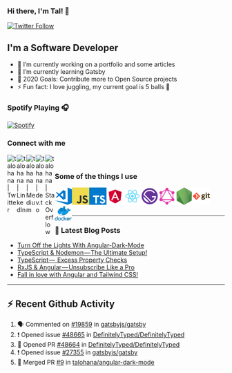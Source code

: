 ### Hi there, I'm Tal! 👋
[![Twitter Follow](https://img.shields.io/twitter/follow/talohanax?color=1DA1F2&logo=twitter&style=for-the-badge)](https://twitter.com/intent/follow?original_referer=https%3A%2F%2Fgithub.com%2Ftalohana&screen_name=talohanax)

## I'm a Software Developer

- 🔭 I’m currently working on a portfolio and some articles
- 🌱 I’m currently learning Gatsby
- 🥅 2020 Goals: Contribute more to Open Source projects
- ⚡ Fun fact: I love juggling, my current goal is 5 balls 🤹

### Spotify Playing 🎧

[![Spotify](https://spotify-now-playing.talohana.vercel.app/api/spotify)](https://open.spotify.com/user/omnitenebris)

### Connect with me

[<img align="left" alt="talohana | Twitter" width="22px" src="https://cdn.jsdelivr.net/npm/simple-icons@v3/icons/twitter.svg" />][twitter]
[<img align="left" alt="talohana | LinkedIn" width="22px" src="https://cdn.jsdelivr.net/npm/simple-icons@v3/icons/linkedin.svg" />][linkedin]
[<img align="left" alt="talohana | Medium" width="22px" src="https://cdn.jsdelivr.net/npm/simple-icons@v3/icons/medium.svg" />][medium]
[<img align="left" alt="talohana | dev.to" width="22px" src="https://cdn.jsdelivr.net/npm/simple-icons@v3/icons/dev-dot-to.svg" />][dev.to]
[<img align="left" alt="talohana | StackOverflow" width="22px" src="https://cdn.jsdelivr.net/npm/simple-icons@v3/icons/stackoverflow.svg" />][stackoverflow]

<br />

### Some of the things I use

<img align="left" alt="Visual Studio Code" width="40px" src="https://raw.githubusercontent.com/github/explore/80688e429a7d4ef2fca1e82350fe8e3517d3494d/topics/visual-studio-code/visual-studio-code.png" />
<img align="left" alt="JavaScript" width="40px" src="https://raw.githubusercontent.com/github/explore/80688e429a7d4ef2fca1e82350fe8e3517d3494d/topics/javascript/javascript.png" />
<img align="left" alt="JavaScript" width="40px" src="https://raw.githubusercontent.com/github/explore/80688e429a7d4ef2fca1e82350fe8e3517d3494d/topics/typescript/typescript.png" />
<img align="left" alt="Angular" width="40px" src="https://raw.githubusercontent.com/github/explore/80688e429a7d4ef2fca1e82350fe8e3517d3494d/topics/angular/angular.png" />
<img align="left" alt="React" width="40px" src="https://raw.githubusercontent.com/github/explore/80688e429a7d4ef2fca1e82350fe8e3517d3494d/topics/react/react.png" />
<img align="left" alt="Gatsby" width="40px" src="https://raw.githubusercontent.com/github/explore/e94815998e4e0713912fed477a1f346ec04c3da2/topics/gatsby/gatsby.png" />
<img align="left" alt="GraphQL" width="40px" src="https://raw.githubusercontent.com/github/explore/80688e429a7d4ef2fca1e82350fe8e3517d3494d/topics/graphql/graphql.png" />
<img align="left" alt="Node.js" width="40px" src="https://raw.githubusercontent.com/github/explore/80688e429a7d4ef2fca1e82350fe8e3517d3494d/topics/nodejs/nodejs.png" />
<img align="left" alt="Git" width="40px" src="https://raw.githubusercontent.com/github/explore/80688e429a7d4ef2fca1e82350fe8e3517d3494d/topics/git/git.png" />
<img align="left" alt="Docker" width="40px" src="https://raw.githubusercontent.com/github/explore/80688e429a7d4ef2fca1e82350fe8e3517d3494d/topics/docker/docker.png" />

<br />
<br />
<br />

---
### 📕 Latest Blog Posts

<!-- BLOG-POST-LIST:START -->
- [Turn Off the Lights With Angular-Dark-Mode](https://medium.com/better-programming/turn-off-the-lights-with-angular-dark-mode-194241f491ae?source=rss-f62d142d9ee3------2)
- [TypeScript & Nodemon — The Ultimate Setup!](https://levelup.gitconnected.com/typescript-nodemon-the-ultimate-setup-7200aa60cc8b?source=rss-f62d142d9ee3------2)
- [TypeScript —  Excess Property Checks](https://levelup.gitconnected.com/typescript-excess-property-checks-6ffe5584f450?source=rss-f62d142d9ee3------2)
- [RxJS & Angular — Unsubscribe Like a Pro](https://medium.com/swlh/rxjs-angular-unsubscribe-like-a-pro-ffeedec60aa7?source=rss-f62d142d9ee3------2)
- [Fall in love with Angular and Tailwind CSS!](https://medium.com/@tal.ohana.x/fall-in-love-with-angular-and-tailwind-css-51f66d182ff8?source=rss-f62d142d9ee3------2)
<!-- BLOG-POST-LIST:END -->
---

## :zap: Recent Github Activity

<!--START_SECTION:activity-->
1. 🗣 Commented on [#19859](https://github.com/gatsbyjs/gatsby/issues/19859) in [gatsbyjs/gatsby](https://github.com/gatsbyjs/gatsby)
2. ❗️ Opened issue [#48665](https://github.com/DefinitelyTyped/DefinitelyTyped/issues/48665) in [DefinitelyTyped/DefinitelyTyped](https://github.com/DefinitelyTyped/DefinitelyTyped)
3. 💪 Opened PR [#48664](https://github.com/DefinitelyTyped/DefinitelyTyped/pull/48664) in [DefinitelyTyped/DefinitelyTyped](https://github.com/DefinitelyTyped/DefinitelyTyped)
4. ❗️ Opened issue [#27355](https://github.com/gatsbyjs/gatsby/issues/27355) in [gatsbyjs/gatsby](https://github.com/gatsbyjs/gatsby)
5. 🎉 Merged PR [#9](https://github.com/talohana/angular-dark-mode/pull/9) in [talohana/angular-dark-mode](https://github.com/talohana/angular-dark-mode)
<!--END_SECTION:activity-->

[twitter]: https://twitter.com/talohanax
[linkedin]: https://www.linkedin.com/in/tal-ohana-8a663a146/
[medium]: https://medium.com/@tal.ohana.x
[dev.to]: https://dev.to/talohana
[stackoverflow]: https://stackoverflow.com/users/10715502/tal-ohana
